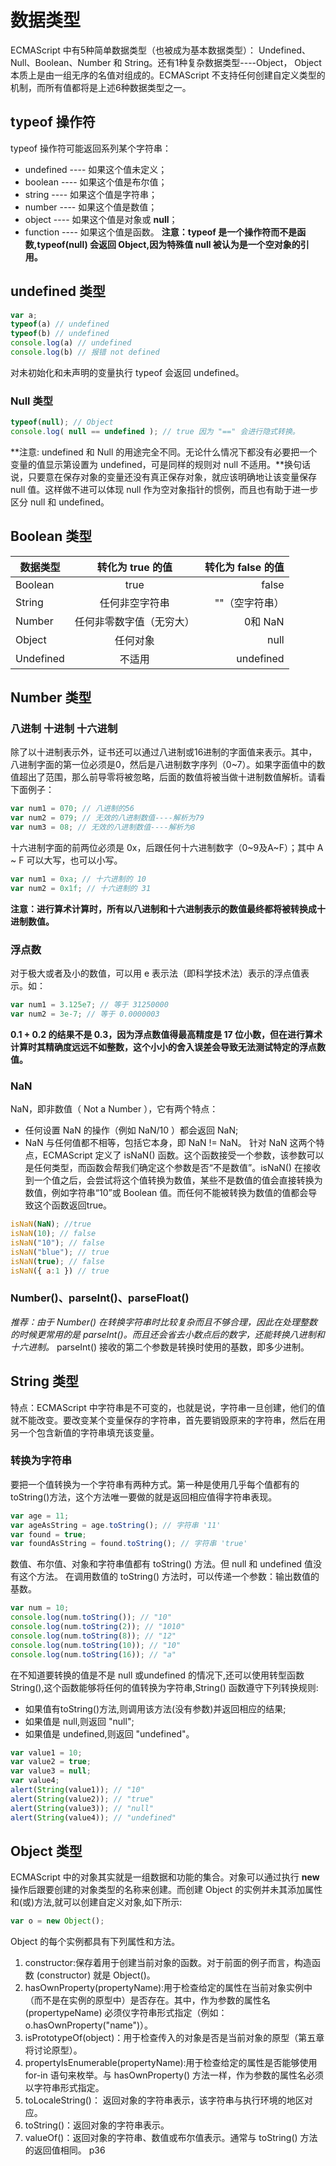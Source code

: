# 数据类型
ECMAScript 中有5种简单数据类型（也被成为基本数据类型）： Undefined、Null、Boolean、Number 和 String。还有1种复杂数据类型----Object， Object 本质上是由一组无序的名值对组成的。ECMAScript 不支持任何创建自定义类型的机制，而所有值都将是上述6种数据类型之一。
## typeof 操作符
typeof 操作符可能返回系列某个字符串：
- undefined ---- 如果这个值未定义；
- boolean ---- 如果这个值是布尔值；
- string ---- 如果这个值是字符串；
- number ---- 如果这个值是数值；
- object ---- 如果这个值是对象或 **null**；
- function ---- 如果这个值是函数。
**注意：typeof 是一个操作符而不是函数,typeof(null) 会返回 Object,因为特殊值 null 被认为是一个空对象的引用。**
## undefined 类型
``` javascript
var a;
typeof(a) // undefined 
typeof(b) // undefined
console.log(a) // undefined
console.log(b) // 报错 not defined
```
对未初始化和未声明的变量执行 typeof 会返回 undefined。
### Null 类型
``` javascript
typeof(null); // Object
console.log( null == undefined ); // true 因为 "==" 会进行隐式转换。 
```
**注意: undefined 和 Null 的用途完全不同。无论什么情况下都没有必要把一个变量的值显示第设置为 undefined，可是同样的规则对 null 不适用。**换句话说，只要意在保存对象的变量还没有真正保存对象，就应该明确地让该变量保存 null 值。这样做不进可以体现 null 作为空对象指针的惯例，而且也有助于进一步区分 null 和 undefined。
## Boolean 类型
数据类型   |   转化为 true 的值   |转化为 false 的值
--|:--:|--:
Boolean   |         true        |false
String    |  任何非空字符串      |""（空字符串）
Number    |任何非零数字值（无穷大）|0和 NaN
Object    |       任何对象       |null
Undefined |        不适用       |undefined
## Number 类型
### 八进制 十进制 十六进制
除了以十进制表示外，证书还可以通过八进制或16进制的字面值来表示。其中，八进制字面的第一位必须是0，然后是八进制数字序列（0~7）。如果字面值中的数值超出了范围，那么前导零将被忽略，后面的数值将被当做十进制数值解析。请看下面例子：
``` javascript
var num1 = 070; // 八进制的56
var num2 = 079; // 无效的八进制数值----解析为79
var num3 = 08; // 无效的八进制数值----解析为8
```
十六进制字面的前两位必须是 0x，后跟任何十六进制数字（0~9及A~F）；其中 A ~ F 可以大写，也可以小写。
``` javascript
var num1 = 0xa; // 十六进制的 10
var num2 = 0x1f; // 十六进制的 31
```
**注意：进行算术计算时，所有以八进制和十六进制表示的数值最终都将被转换成十进制数值。**
### 浮点数
对于极大或者及小的数值，可以用 e 表示法（即科学技术法）表示的浮点值表示。如：
``` javascript
var num1 = 3.125e7; // 等于 31250000
var num2 = 3e-7; // 等于 0.0000003
```
**0.1 + 0.2 的结果不是 0.3，因为浮点数值得最高精度是 17 位小数，但在进行算术计算时其精确度远远不如整数，这个小小的舍入误差会导致无法测试特定的浮点数值。**
### NaN
NaN，即非数值（ Not a Number ），它有两个特点：
- 任何设置 NaN 的操作（例如 NaN/10 ）都会返回 NaN;
- NaN 与任何值都不相等，包括它本身，即 NaN != NaN。
针对 NaN 这两个特点，ECMAScript 定义了 isNaN() 函数。这个函数接受一个参数，该参数可以是任何类型，而函数会帮我们确定这个参数是否“不是数值”。isNaN() 在接收到一个值之后，会尝试将这个值转换为数值，某些不是数值的值会直接转换为数值，例如字符串“10”或 Boolean 值。而任何不能被转换为数值的值都会导致这个函数返回true。
``` javascript
isNaN(NaN); //true
isNaN(10); // false
isNaN("10"); // false
isNaN("blue"); // true
isNaN(true); // false
isNaN({ a:1 }) // true
```
### Number()、parseInt()、parseFloat()
*推荐：由于 Number() 在转换字符串时比较复杂而且不够合理，因此在处理整数的时候更常用的是 parseInt()。而且还会省去小数点后的数字，还能转换八进制和十六进制。*
parseInt() 接收的第二个参数是转换时使用的基数，即多少进制。
## String 类型
特点：ECMAScript 中字符串是不可变的，也就是说，字符串一旦创建，他们的值就不能改变。要改变某个变量保存的字符串，首先要销毁原来的字符串，然后在用另一个包含新值的字符串填充该变量。
### 转换为字符串
要把一个值转换为一个字符串有两种方式。第一种是使用几乎每个值都有的 toString()方法，这个方法唯一要做的就是返回相应值得字符串表现。
``` JavaScript
var age = 11;
var ageAsString = age.toString(); // 字符串 '11'
var found = true;
var foundAsString = found.toString(); // 字符串 'true'
```
数值、布尔值、对象和字符串值都有 toString() 方法。但 null 和 undefined 值没有这个方法。
在调用数值的 toString() 方法时，可以传递一个参数：输出数值的基数。
``` javascript
var num = 10;
console.log(num.toString()); // "10"
console.log(num.toString(2)); // "1010"
console.log(num.toString(8)); // "12"
console.log(num.toString(10)); // "10"
console.log(num.toString(16)); // "a"
```
在不知道要转换的值是不是 null 或undefined 的情况下,还可以使用转型函数 String(),这个函数能够将任何的值转换为字符串,String() 函数遵守下列转换规则:
- 如果值有toString()方法,则调用该方法(没有参数)并返回相应的结果;
- 如果值是 null,则返回 "null";
- 如果值是 undefined,则返回 "undefined"。
``` javascript
var value1 = 10;
var value2 = true;
var value3 = null;
var value4;
alert(String(value1)); // "10"
alert(String(value2)); // "true"
alert(String(value3)); // "null"
alert(String(value4)); // "undefined"
```
## Object 类型
ECMAScript 中的对象其实就是一组数据和功能的集合。对象可以通过执行 **new** 操作后跟要创建的对象类型的名称来创建。而创建 Object 的实例并未其添加属性和(或)方法,就可以创建自定义对象,如下所示:
``` javascript
var o = new Object();
```
Object 的每个实例都具有下列属性和方法。
1. constructor:保存着用于创建当前对象的函数。对于前面的例子而言，构造函数 (constructor) 就是 Object()。
2. hasOwnProperty(propertyName):用于检查给定的属性在当前对象实例中（而不是在实例的原型中）是否存在。其中，作为参数的属性名 (propertypeName) 必须仪字符串形式指定（例如：o.hasOwnProperty("name")）。
3. isPrototypeOf(object)：用于检查传入的对象是否是当前对象的原型（第五章将讨论原型）。
4. propertyIsEnumerable(propertyName):用于检查给定的属性是否能够使用 for-in 语句来枚举。与 hasOwnProperty() 方法一样，作为参数的属性名必须以字符串形式指定。
5. toLocaleString()： 返回对象的字符串表示，该字符串与执行环境的地区对应。
6. toString()：返回对象的字符串表示。
7. valueOf()：返回对象的字符串、数值或布尔值表示。通常与 toString() 方法的返回值相同。
p36